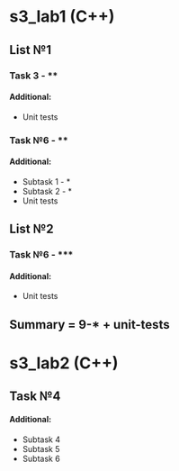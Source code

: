 # s3_lab1 (C++)
## List №1

### Task 3 - **
#### Additional:
- Unit tests

### Task №6 - **
#### Additional:
- Subtask 1 - *
- Subtask 2 - *
- Unit tests


## List №2
### Task №6 - ***
#### Additional:
- Unit tests

## Summary = 9-* + unit-tests

# s3_lab2 (C++)
## Task №4
#### Additional:
- Subtask 4
- Subtask 5
- Subtask 6
